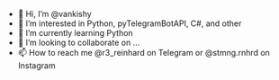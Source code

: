 - 👋 Hi, I’m @vankishy
- 👀 I’m interested in Python, pyTelegramBotAPI, C#, and other
- 🌱 I’m currently learning Python
- 💞️ I’m looking to collaborate on ...
- 📫 How to reach me @r3_reinhard on Telegram or @stmng.rnhrd on Instagram

<!---
vankishy/vankishy is a ✨ special ✨ repository because its `README.md` (this file) appears on your GitHub profile.
You can click the Preview link to take a look at your changes.
--->
